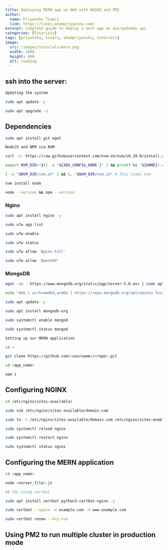 ```yaml
---
title: Deploying MERN app on AWS with NGINX and PM2
author:
  name: Priyanshu Tiwari
  link: https://links.ahampriyanshu.com/
excerpt: Complete guide to deploy a mern app on aws/godaddy vps
categories: [Tutorials]
tags: [priyanshu, tiwari, ahampriyanshu, tutorials]
image:
  src: /images/tutorials/mern.png
  width: 1000
  height: 400
  alt: loading
---
```


## ssh into the server:

```bash
Updating the system

sudo apt update -y 

sudo apt upgrade -y 
```

## Dependencies

```bash
sudo apt install git wget

NodeJS and NPM via NVM

curl -o- https://raw.githubusercontent.com/nvm-sh/nvm/v0.39.0/install.sh | bash

export NVM_DIR="$([ -z "${XDG_CONFIG_HOME-}" ] && printf %s "${HOME}/.nvm" || printf %s "${XDG_CONFIG_HOME}/nvm")"

[ -s "$NVM_DIR/nvm.sh" ] && \. "$NVM_DIR/nvm.sh" # This loads nvm

nvm install node

node --version && npm --version
```

### Nginx

```bash
sudo apt install nginx -y

sudo ufw app list

sudo ufw enable

sudo ufw status

sudo ufw allow 'Nginx Full'

sudo ufw allow 'OpenSSH'
```


### MongoDB

```bash
wget -qO - https://www.mongodb.org/static/pgp/server-5.0.asc | sudo apt-key add -

echo "deb [ arch=amd64,arm64 ] https://repo.mongodb.org/apt/ubuntu focal/mongodb-org/5.0 multiverse" | sudo tee /etc/apt/sources.list.d/mongodb-org-5.0.list

sudo apt update -y

sudo apt install mongodb-org

sudo systemctl enable mongod

sudo systemctl status mongod

Setting up our MERN application

cd ~

git clone https://github.com/<username>/<repo>.git

cd <app_name>

npm i
```

## Configuring NGINX

```bash
cd /etc/nginx/sites-available/

sudo vim /etc/nginx/sites-available/domain.com

sudo ln -s /etc/nginx/sites-available/domain.com /etc/nginx/sites-enabled/

sudo systemctl reload nginx

sudo systemctl restart nginx

sudo systemctl status nginx
```

## Configuring the MERN application

```bash
cd <app_name>

node <server_file>.js

## SSL using certbot

sudo apt install certbot python3-certbot-nginx -y

sudo certbot --nginx -d example.com -d www.example.com

sudo certbot renew --dry-run
```

## Using PM2 to run multiple cluster in production mode

## 